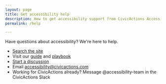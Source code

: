 ```yaml
---
layout: page
title: Get accessibility help
description: How to get accessibility support from CivicActions Accessibility.
permalink: /help

---
```


Have questions about accessibility? We're here to help.

* [Search the site](/search)
* Visit our [guide](/guide) and [playbook](/playbook)
* [Start a discussion](https://github.com/CivicActions/accessibility/discussions)
* Email <accessibility@civicactions.com>
* Working for CivicActions already? Message @accessibility-team in the CivicActions Slack

